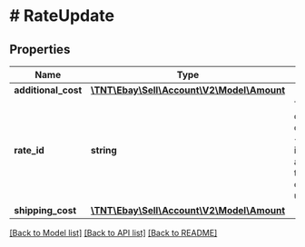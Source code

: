 # # RateUpdate

## Properties

Name | Type | Description | Notes
------------ | ------------- | ------------- | -------------
**additional_cost** | [**\TNT\Ebay\Sell\Account\V2\Model\Amount**](Amount.md) |  | [optional]
**rate_id** | **string** | The identifier for the rate object.&lt;br/&gt;&lt;br/&gt;&lt;span class&#x3D;\&quot;tablenote\&quot;&gt;&lt;strong&gt;Note:&lt;/strong&gt; This is a string automatically assigned by the system when the rate object is created. It cannot be changed or updated.&lt;/span&gt; | [optional]
**shipping_cost** | [**\TNT\Ebay\Sell\Account\V2\Model\Amount**](Amount.md) |  | [optional]

[[Back to Model list]](../../README.md#models) [[Back to API list]](../../README.md#endpoints) [[Back to README]](../../README.md)
